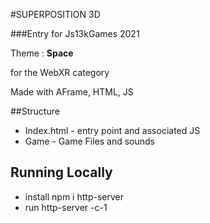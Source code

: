 #SUPERPOSITION 3D

###Entry for Js13kGames 2021

Theme : **Space**

for the WebXR category 

Made with AFrame, HTML, JS

##Structure 
- Index.html - entry point and associated JS
- Game - Game Files and sounds

## Running Locally
- install npm i http-server
- run http-server -c-1
